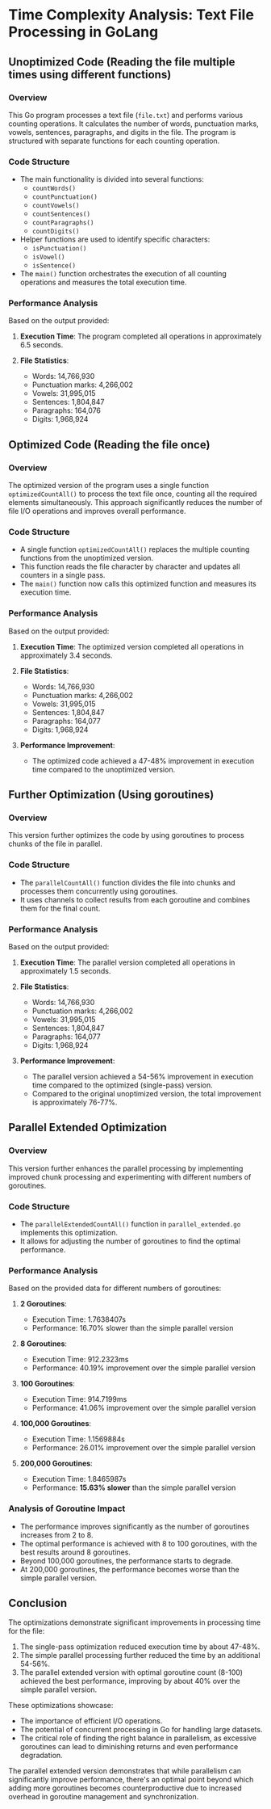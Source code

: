 # Time Complexity Analysis: Text File Processing in GoLang

## Unoptimized Code (Reading the file multiple times using different functions)

### Overview
This Go program processes a text file (`file.txt`) and performs various counting operations. It calculates the number of words, punctuation marks, vowels, sentences, paragraphs, and digits in the file. The program is structured with separate functions for each counting operation.

### Code Structure
- The main functionality is divided into several functions:
  - `countWords()`
  - `countPunctuation()`
  - `countVowels()`
  - `countSentences()`
  - `countParagraphs()`
  - `countDigits()`
- Helper functions are used to identify specific characters:
  - `isPunctuation()`
  - `isVowel()`
  - `isSentence()`
- The `main()` function orchestrates the execution of all counting operations and measures the total execution time.

### Performance Analysis
Based on the output provided:

1. **Execution Time**: The program completed all operations in approximately 6.5 seconds.

2. **File Statistics**:
   - Words: 14,766,930
   - Punctuation marks: 4,266,002
   - Vowels: 31,995,015
   - Sentences: 1,804,847
   - Paragraphs: 164,076
   - Digits: 1,968,924

## Optimized Code (Reading the file once)

### Overview
The optimized version of the program uses a single function `optimizedCountAll()` to process the text file once, counting all the required elements simultaneously. This approach significantly reduces the number of file I/O operations and improves overall performance.

### Code Structure
- A single function `optimizedCountAll()` replaces the multiple counting functions from the unoptimized version.
- This function reads the file character by character and updates all counters in a single pass.
- The `main()` function now calls this optimized function and measures its execution time.

### Performance Analysis
Based on the output provided:

1. **Execution Time**: The optimized version completed all operations in approximately 3.4 seconds.

2. **File Statistics**:
   - Words: 14,766,930
   - Punctuation marks: 4,266,002
   - Vowels: 31,995,015
   - Sentences: 1,804,847
   - Paragraphs: 164,077
   - Digits: 1,968,924

3. **Performance Improvement**:
   - The optimized code achieved a 47-48% improvement in execution time compared to the unoptimized version.

## Further Optimization (Using goroutines)

### Overview
This version further optimizes the code by using goroutines to process chunks of the file in parallel.

### Code Structure
- The `parallelCountAll()` function divides the file into chunks and processes them concurrently using goroutines.
- It uses channels to collect results from each goroutine and combines them for the final count.

### Performance Analysis
Based on the output provided:

1. **Execution Time**: The parallel version completed all operations in approximately 1.5 seconds.

2. **File Statistics**:
   - Words: 14,766,930
   - Punctuation marks: 4,266,002
   - Vowels: 31,995,015
   - Sentences: 1,804,847
   - Paragraphs: 164,077
   - Digits: 1,968,924

3. **Performance Improvement**:
   - The parallel version achieved a 54-56% improvement in execution time compared to the optimized (single-pass) version.
   - Compared to the original unoptimized version, the total improvement is approximately 76-77%.

## Parallel Extended Optimization

### Overview
This version further enhances the parallel processing by implementing improved chunk processing and experimenting with different numbers of goroutines.

### Code Structure
- The `parallelExtendedCountAll()` function in `parallel_extended.go` implements this optimization.
- It allows for adjusting the number of goroutines to find the optimal performance.

### Performance Analysis
Based on the provided data for different numbers of goroutines:

1. **2 Goroutines**:
   - Execution Time: 1.7638407s
   - Performance: 16.70% slower than the simple parallel version

2. **8 Goroutines**:
   - Execution Time: 912.2323ms
   - Performance: 40.19% improvement over the simple parallel version

3. **100 Goroutines**:
   - Execution Time: 914.7199ms
   - Performance: 41.06% improvement over the simple parallel version

4. **100,000 Goroutines**:
   - Execution Time: 1.1569884s
   - Performance: 26.01% improvement over the simple parallel version

5. **200,000 Goroutines**:
   - Execution Time: 1.8465987s
   - Performance: **15.63% slower** than the simple parallel version

### Analysis of Goroutine Impact
- The performance improves significantly as the number of goroutines increases from 2 to 8.
- The optimal performance is achieved with 8 to 100 goroutines, with the best results around 8 goroutines.
- Beyond 100,000 goroutines, the performance starts to degrade.
- At 200,000 goroutines, the performance becomes worse than the simple parallel version.

## Conclusion
The optimizations demonstrate significant improvements in processing time for the file:
1. The single-pass optimization reduced execution time by about 47-48%.
2. The simple parallel processing further reduced the time by an additional 54-56%.
3. The parallel extended version with optimal goroutine count (8-100) achieved the best performance, improving by about 40% over the simple parallel version.

These optimizations showcase:
- The importance of efficient I/O operations.
- The potential of concurrent processing in Go for handling large datasets.
- The critical role of finding the right balance in parallelism, as excessive goroutines can lead to diminishing returns and even performance degradation.

The parallel extended version demonstrates that while parallelism can significantly improve performance, there's an optimal point beyond which adding more goroutines becomes counterproductive due to increased overhead in goroutine management and synchronization.
